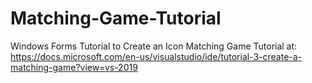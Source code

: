 # Matching-Game-Tutorial
Windows Forms Tutorial to Create an Icon Matching Game
Tutorial at: https://docs.microsoft.com/en-us/visualstudio/ide/tutorial-3-create-a-matching-game?view=vs-2019
